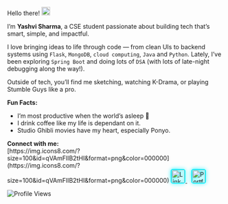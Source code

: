 <p>
  Hello there!  <img src="https://github.com/user-attachments/assets/a9cf602f-9d39-4b74-a3a2-4997e940d36c" width="20"/>
</p>

I’m **Yashvi Sharma**, a CSE student passionate about building tech that’s smart, simple, and impactful.

I love bringing ideas to life through code — from clean UIs to backend systems using `Flask`, `MongoDB`, `cloud computing`, `Java` and `Python`. 
Lately, I’ve been exploring `Spring Boot` and doing lots of `DSA` (with lots of late-night debugging along the way!).

Outside of tech, you’ll find me sketching, watching K-Drama, or playing Stumble Guys like a pro.

**Fun Facts:**
- I’m most productive when the world’s asleep 🌙
- I drink coffee like my life is dependant on it.
- Studio Ghibli movies have my heart, especially Ponyo.

<p>
  <strong>Connect with me:</strong><br>
  [https://img.icons8.com/?size=100&id=qVAmFIlB2tHI&format=png&color=000000](https://img.icons8.com/?size=100&id=qVAmFIlB2tHI&format=png&color=000000)
  
  <a href="https://www.linkedin.com/in/yourusername" target="_blank" style="margin-right: 10px;">
    <img src="https://img.icons8.com/color/48/000000/linkedin.png" alt="LinkedIn" width="30" style="border: 2px solid #00f2ff; border-radius: 5px; transition: transform 0.3s; filter: drop-shadow(0 0 5px #00f2ff);">
  </a>
  <a href="https://yourportfolio.com" target="_blank">
    <img src="https://img.icons8.com/color/48/000000/domain.png" alt="Portfolio" width="30" style="border: 2px solid #00f2ff; border-radius: 5px; transition: transform 0.3s; filter: drop-shadow(0 0 5px #00f2ff);">
  </a>
  <style>
    a img:hover {
      transform: scale(1.1);
      filter: drop-shadow(0 0 10px #ff00ff);
    }
  </style>
</p>

<p align="left">
  <img src="https://komarev.com/ghpvc/?username=yashvisharma1204&label=Profile%20views&color=0e75b6&style=flat" alt="Profile Views" />
</p> 
